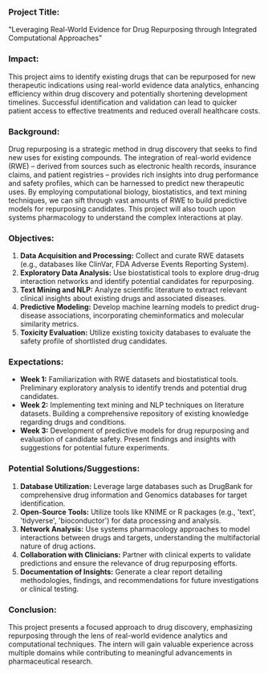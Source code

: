 ### Project Title: 
"Leveraging Real-World Evidence for Drug Repurposing through Integrated Computational Approaches"

### Impact: 
This project aims to identify existing drugs that can be repurposed for new therapeutic indications using real-world evidence data analytics, enhancing efficiency within drug discovery and potentially shortening development timelines. Successful identification and validation can lead to quicker patient access to effective treatments and reduced overall healthcare costs.

### Background: 
Drug repurposing is a strategic method in drug discovery that seeks to find new uses for existing compounds. The integration of real-world evidence (RWE) – derived from sources such as electronic health records, insurance claims, and patient registries – provides rich insights into drug performance and safety profiles, which can be harnessed to predict new therapeutic uses. By employing computational biology, biostatistics, and text mining techniques, we can sift through vast amounts of RWE to build predictive models for repurposing candidates. This project will also touch upon systems pharmacology to understand the complex interactions at play.

### Objectives:
1. **Data Acquisition and Processing:** Collect and curate RWE datasets (e.g., databases like ClinVar, FDA Adverse Events Reporting System).
2. **Exploratory Data Analysis:** Use biostatistical tools to explore drug-drug interaction networks and identify potential candidates for repurposing.
3. **Text Mining and NLP:** Analyze scientific literature to extract relevant clinical insights about existing drugs and associated diseases.
4. **Predictive Modeling:** Develop machine learning models to predict drug-disease associations, incorporating cheminformatics and molecular similarity metrics.
5. **Toxicity Evaluation:** Utilize existing toxicity databases to evaluate the safety profile of shortlisted drug candidates.

### Expectations:
- **Week 1:** Familiarization with RWE datasets and biostatistical tools. Preliminary exploratory analysis to identify trends and potential drug candidates.
- **Week 2:** Implementing text mining and NLP techniques on literature datasets. Building a comprehensive repository of existing knowledge regarding drugs and conditions.
- **Week 3:** Development of predictive models for drug repurposing and evaluation of candidate safety. Present findings and insights with suggestions for potential future experiments.

### Potential Solutions/Suggestions:
1. **Database Utilization:** Leverage large databases such as DrugBank for comprehensive drug information and Genomics databases for target identification.
2. **Open-Source Tools:** Utilize tools like KNIME or R packages (e.g., 'text', 'tidyverse', 'bioconductor') for data processing and analysis.
3. **Network Analysis:** Use systems pharmacology approaches to model interactions between drugs and targets, understanding the multifactorial nature of drug actions.
4. **Collaboration with Clinicians:** Partner with clinical experts to validate predictions and ensure the relevance of drug repurposing efforts.
5. **Documentation of Insights:** Generate a clear report detailing methodologies, findings, and recommendations for future investigations or clinical testing.

### Conclusion:
This project presents a focused approach to drug discovery, emphasizing repurposing through the lens of real-world evidence analytics and computational techniques. The intern will gain valuable experience across multiple domains while contributing to meaningful advancements in pharmaceutical research.